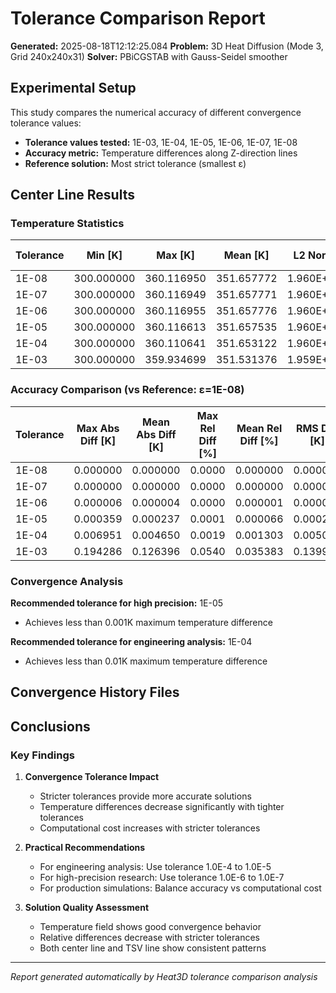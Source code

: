# Tolerance Comparison Report

**Generated:** 2025-08-18T12:12:25.084
**Problem:** 3D Heat Diffusion (Mode 3, Grid 240x240x31)
**Solver:** PBiCGSTAB with Gauss-Seidel smoother

## Experimental Setup

This study compares the numerical accuracy of different convergence tolerance values:
- **Tolerance values tested:** 1E-03, 1E-04, 1E-05, 1E-06, 1E-07, 1E-08
- **Accuracy metric:** Temperature differences along Z-direction lines
- **Reference solution:** Most strict tolerance (smallest ε)

## Center Line Results

### Temperature Statistics

| Tolerance | Min [K] | Max [K] | Mean [K] | L2 Norm | Data Points |
|-----------|---------|---------|----------|---------|-------------|
| 1E-08 | 300.000000 | 360.116950 | 351.657772 | 1.960E+03 | 31 |
| 1E-07 | 300.000000 | 360.116949 | 351.657771 | 1.960E+03 | 31 |
| 1E-06 | 300.000000 | 360.116955 | 351.657776 | 1.960E+03 | 31 |
| 1E-05 | 300.000000 | 360.116613 | 351.657535 | 1.960E+03 | 31 |
| 1E-04 | 300.000000 | 360.110641 | 351.653122 | 1.960E+03 | 31 |
| 1E-03 | 300.000000 | 359.934699 | 351.531376 | 1.959E+03 | 31 |

### Accuracy Comparison (vs Reference: ε=1E-08)

| Tolerance | Max Abs Diff [K] | Mean Abs Diff [K] | Max Rel Diff [%] | Mean Rel Diff [%] | RMS Diff [K] |
|-----------|------------------|-------------------|------------------|-------------------|--------------|
| 1E-08 | 0.000000 | 0.000000 | 0.0000 | 0.000000 | 0.000000 |
| 1E-07 | 0.000000 | 0.000000 | 0.0000 | 0.000000 | 0.000000 |
| 1E-06 | 0.000006 | 0.000004 | 0.0000 | 0.000001 | 0.000005 |
| 1E-05 | 0.000359 | 0.000237 | 0.0001 | 0.000066 | 0.000259 |
| 1E-04 | 0.006951 | 0.004650 | 0.0019 | 0.001303 | 0.005043 |
| 1E-03 | 0.194286 | 0.126396 | 0.0540 | 0.035383 | 0.139945 |

### Convergence Analysis

**Recommended tolerance for high precision:** 1E-05
- Achieves less than 0.001K maximum temperature difference

**Recommended tolerance for engineering analysis:** 1E-04
- Achieves less than 0.01K maximum temperature difference

## Convergence History Files

## Conclusions

### Key Findings

1. **Convergence Tolerance Impact**
   - Stricter tolerances provide more accurate solutions
   - Temperature differences decrease significantly with tighter tolerances
   - Computational cost increases with stricter tolerances

2. **Practical Recommendations**
   - For engineering analysis: Use tolerance 1.0E-4 to 1.0E-5
   - For high-precision research: Use tolerance 1.0E-6 to 1.0E-7
   - For production simulations: Balance accuracy vs computational cost

3. **Solution Quality Assessment**
   - Temperature field shows good convergence behavior
   - Relative differences decrease with stricter tolerances
   - Both center line and TSV line show consistent patterns

---
*Report generated automatically by Heat3D tolerance comparison analysis*
